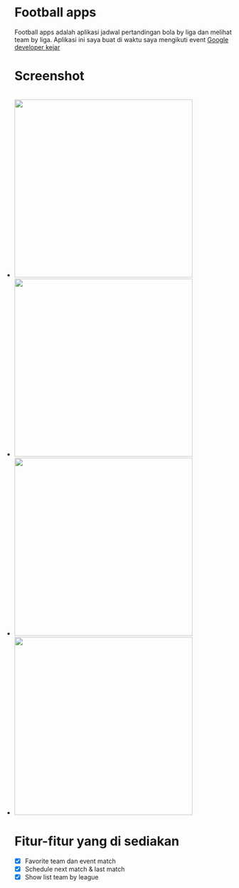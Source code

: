 # Football apps
Football apps adalah aplikasi jadwal pertandingan bola by liga dan melihat team by liga. Aplikasi ini saya buat di waktu saya mengikuti event <a href="https://www.dicoding.com/blog/google-developers-kejar-2019/">Google developer kejar</a>


# Screenshot
<style>
ul#list-menu {
  display:inline;
}
</style>

<ul id="list-menu">
  <li><img src="https://ipfs.io/ipfs/QmXqsytRjQduJYurHGY1Nngk9MQDXhL5Xr84t9wwLuyGQ4" height="400px"/></li>
 <li><img src="https://ipfs.io/ipfs/QmRpYQEgEFk5WzQJgVvCNfqC6aqkfjcV1Sn2dncAEkjg7p" height="400px"/></li>
 <li><img src="https://ipfs.io/ipfs/QmewdLB7NE7ATUu3NNwwLKmcptReXahmHYRaxxuXgfXJmC" height="400px"/></li>
 <li><img src="https://ipfs.io/ipfs/QmVoVFfnTdN8FnZjGs4axnCBfaASxD3F8MtiKcKcSh2PzV" height="400px"/></li>
</ul>

# Fitur-fitur yang di sediakan
- [X] Favorite team dan event match
- [X] Schedule next match & last match
- [X] Show list team by league
